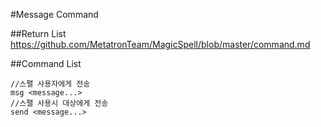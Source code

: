 #Message Command

##Return List
https://github.com/MetatronTeam/MagicSpell/blob/master/command.md

##Command List
```
//스팰 사용자에게 전송
msg <message...>
//스팰 사용시 대상에게 전송
send <message...>
```
